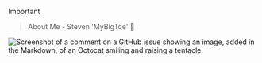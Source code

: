 

> [!IMPORTANT]
> > About Me - Steven 'MyBigToe' :foot:





![Screenshot of a comment on a GitHub issue showing an image, added in the Markdown, of an Octocat smiling and raising a tentacle.](https://myoctocat.com/assets/images/base-octocat.svg)
